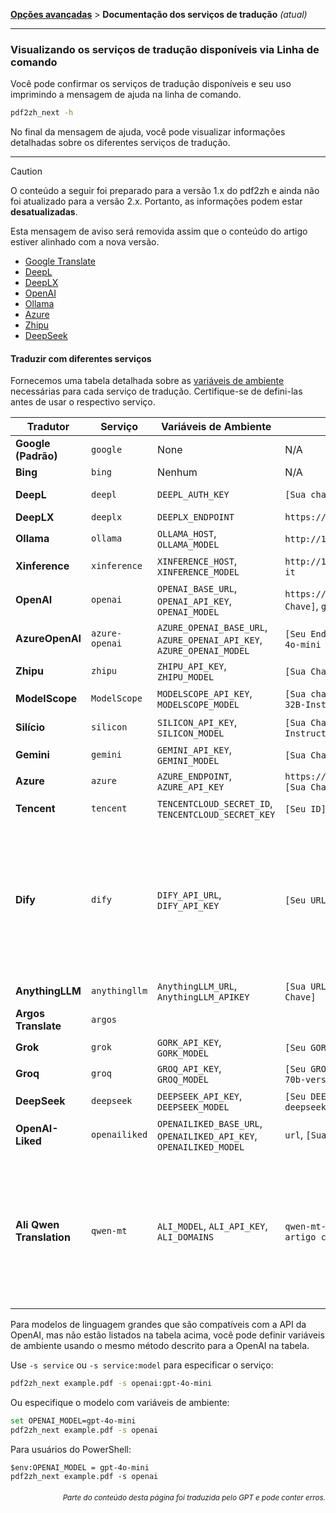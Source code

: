[**Opções avançadas**](./introduction.md) > **Documentação dos serviços de tradução** _(atual)_

---

### Visualizando os serviços de tradução disponíveis via Linha de comando

Você pode confirmar os serviços de tradução disponíveis e seu uso imprimindo a mensagem de ajuda na linha de comando.

```bash
pdf2zh_next -h
```

No final da mensagem de ajuda, você pode visualizar informações detalhadas sobre os diferentes serviços de tradução.

---

> [!CAUTION]
> O conteúdo a seguir foi preparado para a versão 1.x do pdf2zh e ainda não foi atualizado para a versão 2.x. Portanto, as informações podem estar **desatualizadas**.
>
> Esta mensagem de aviso será removida assim que o conteúdo do artigo estiver alinhado com a nova versão.

* [Google Translate](https://cloud.google.com/translate/docs)
* [DeepL](https://developers.deepl.com/docs/api-reference/translate)
* [DeepLX](https://github.com/OwO-Network/DeepLX)
* [OpenAI](https://platform.openai.com/docs/api-reference/introduction)
* [Ollama](https://github.com/ollama/ollama/blob/main/docs/api.md)
* [Azure](https://learn.microsoft.com/en-us/azure/ai-services/translator/)
* [Zhipu](https://bigmodel.cn/)
* [DeepSeek](https://api-docs.deepseek.com/)

#### Traduzir com diferentes serviços

Fornecemos uma tabela detalhada sobre as [variáveis de ambiente](https://chatgpt.com/share/6734a83d-9d48-800e-8a46-f57ca6e8bcb4) necessárias para cada serviço de tradução. Certifique-se de defini-las antes de usar o respectivo serviço.

| **Tradutor**       | **Serviço**    | **Variáveis de Ambiente**                                             | **Valores Padrão**                                       | **Notas**                                                                                                                                                                                                                  |
| -------------------- | -------------- | --------------------------------------------------------------------- | -------------------------------------------------------- | -------------------------------------------------------------------------------------------------------------------------------------------------------------------------------------------------------------------------- |
| **Google (Padrão)** | `google`       | None                                                                  | N/A                                                      | None                                                                                                                                                                                                                       |
| **Bing**             | `bing`         | Nenhum                                                                  | N/A                                                      | Nenhum                                                                                                                                                                                                                       |
| **DeepL**            | `deepl`        | `DEEPL_AUTH_KEY`                                                      | `[Sua chave]`                                             | Consulte [DeepL](https://support.deepl.com/hc/en-us/articles/360020695820-API-Key-for-DeepL-s-API)                                                                                                                              |
| **DeepLX**           | `deeplx`       | `DEEPLX_ENDPOINT`                                                     | `https://api.deepl.com/translate`                        | Veja [DeepLX](https://github.com/OwO-Network/DeepLX)                                                                                                                                                                        |
| **Ollama**           | `ollama`       | `OLLAMA_HOST`, `OLLAMA_MODEL`                                         | `http://127.0.0.1:11434`, `gemma2`                       | Veja [Ollama](https://github.com/ollama/ollama)                                                                                                                                                                             |
| **Xinference**       | `xinference`   | `XINFERENCE_HOST`, `XINFERENCE_MODEL`                                 | `http://127.0.0.1:9997`, `gemma-2-it`                    | Veja [Xinference](https://github.com/xorbitsai/inference)                                                                                                                                                                   |
| **OpenAI**           | `openai`       | `OPENAI_BASE_URL`, `OPENAI_API_KEY`, `OPENAI_MODEL`                   | `https://api.openai.com/v1`, `[Sua Chave]`, `gpt-4o-mini` | Veja [OpenAI](https://platform.openai.com/docs/overview)                                                                                                                                                                    |
| **AzureOpenAI**      | `azure-openai` | `AZURE_OPENAI_BASE_URL`, `AZURE_OPENAI_API_KEY`, `AZURE_OPENAI_MODEL` | `[Seu Endpoint]`, `[Sua Chave]`, `gpt-4o-mini`           | Veja [Azure OpenAI](https://learn.microsoft.com/zh-cn/azure/ai-services/openai/chatgpt-quickstart?tabs=command-line%2Cjavascript-keyless%2Ctypescript-keyless%2Cpython&pivots=programming-language-python)                  |
| **Zhipu**            | `zhipu`        | `ZHIPU_API_KEY`, `ZHIPU_MODEL`                                        | `[Sua Chave]`, `glm-4-flash`                              | Veja [Zhipu](https://open.bigmodel.cn/dev/api/thirdparty-frame/openai-sdk)                                                                                                                                                  |
| **ModelScope**       | `ModelScope`   | `MODELSCOPE_API_KEY`, `MODELSCOPE_MODEL`                              | `[Sua chave]`, `Qwen/Qwen2.5-Coder-32B-Instruct`          | Veja [ModelScope](https://www.modelscope.cn/docs/model-service/API-Inference/intro)                                                                                                                                         |
| **Silício**          | `silicon`      | `SILICON_API_KEY`, `SILICON_MODEL`                                    | `[Sua Chave]`, `Qwen/Qwen2.5-7B-Instruct`                 | Consulte [SiliconCloud](https://docs.siliconflow.cn/quickstart)                                                                                                                                                                 |
| **Gemini**           | `gemini`       | `GEMINI_API_KEY`, `GEMINI_MODEL`                                      | `[Sua Chave]`, `gemini-1.5-flash`                         | Veja [Gemini](https://ai.google.dev/gemini-api/docs/openai)                                                                                                                                                                 |
| **Azure**            | `azure`        | `AZURE_ENDPOINT`, `AZURE_API_KEY`                                     | `https://api.translator.azure.cn`, `[Sua Chave]`          | Veja [Azure](https://docs.azure.cn/en-us/ai-services/translator/text-translation-overview)                                                                                                                                  |
| **Tencent**          | `tencent`      | `TENCENTCLOUD_SECRET_ID`, `TENCENTCLOUD_SECRET_KEY`                   | `[Seu ID]`, `[Sua Chave]`                                | Veja [Tencent](https://www.tencentcloud.com/products/tmt?from_qcintl=122110104)                                                                                                                                             |
| **Dify**             | `dify`         | `DIFY_API_URL`, `DIFY_API_KEY`                                        | `[Seu URL do DIFY]`, `[Sua Chave]`                          | Consulte [Dify](https://github.com/langgenius/dify), Três variáveis, lang_out, lang_in e text, precisam ser definidas na entrada do fluxo de trabalho do Dify.                                                                                  |
| **AnythingLLM**      | `anythingllm`  | `AnythingLLM_URL`, `AnythingLLM_APIKEY`                               | `[Sua URL do AnythingLLM]`, `[Sua Chave]`                   | Veja [anything-llm](https://github.com/Mintplex-Labs/anything-llm)                                                                                                                                                          |
| **Argos Translate**  | `argos`        |                                                                       |                                                          | Veja [argos-translate](https://github.com/argosopentech/argos-translate)                                                                                                                                                    |
| **Grok**             | `grok`         | `GORK_API_KEY`, `GORK_MODEL`                                          | `[Seu GORK_API_KEY]`, `grok-2-1212`                     | Veja [Grok](https://docs.x.ai/docs/overview)                                                                                                                                                                                |
| **Groq**             | `groq`         | `GROQ_API_KEY`, `GROQ_MODEL`                                          | `[Seu GROQ_API_KEY]`, `llama-3-3-70b-versatile`         | Veja [Groq](https://console.groq.com/docs/models)                                                                                                                                                                           |
| **DeepSeek**         | `deepseek`     | `DEEPSEEK_API_KEY`, `DEEPSEEK_MODEL`                                  | `[Seu DEEPSEEK_API_KEY]`, `deepseek-chat`               | Veja [DeepSeek](https://www.deepseek.com/)                                                                                                                                                                                  |
| **OpenAI-Liked**     | `openailiked`  | `OPENAILIKED_BASE_URL`, `OPENAILIKED_API_KEY`, `OPENAILIKED_MODEL`    | `url`, `[Sua Chave]`, `nome do modelo`                        | Nenhum                                                                                                                                                                                                                       |
| **Ali Qwen Translation** | `qwen-mt`  | `ALI_MODEL`, `ALI_API_KEY`, `ALI_DOMAINS`                             | `qwen-mt-turbo`, `[Sua Chave]`, `artigo científico`        | Chinês Tradicional ainda não é suportado, será traduzido para Chinês Simplificado. Mais informações em [Qwen MT](https://bailian.console.aliyun.com/?spm=5176.28197581.0.0.72e329a4HRxe99#/model-market/detail/qwen-mt-turbo) |

Para modelos de linguagem grandes que são compatíveis com a API da OpenAI, mas não estão listados na tabela acima, você pode definir variáveis de ambiente usando o mesmo método descrito para a OpenAI na tabela.

Use `-s service` ou `-s service:model` para especificar o serviço:

```bash
pdf2zh_next example.pdf -s openai:gpt-4o-mini
```

Ou especifique o modelo com variáveis de ambiente:

```bash
set OPENAI_MODEL=gpt-4o-mini
pdf2zh_next example.pdf -s openai
```

Para usuários do PowerShell:

```shell
$env:OPENAI_MODEL = gpt-4o-mini
pdf2zh_next example.pdf -s openai
```

<div align="right"> 
<h6><small>Parte do conteúdo desta página foi traduzida pelo GPT e pode conter erros.</small></h6>